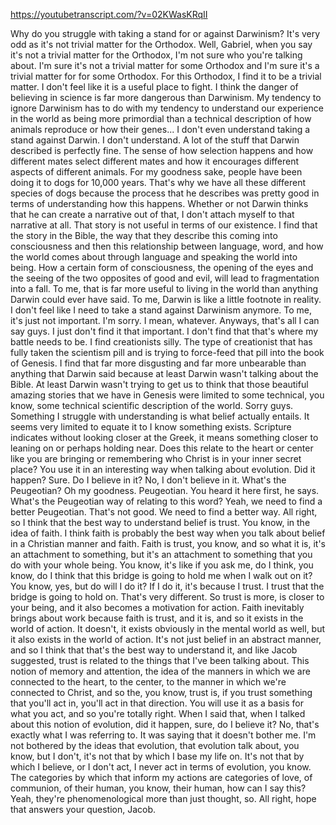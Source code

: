 https://youtubetranscript.com/?v=02KWasKRqII

 Why do you struggle with taking a stand for or against Darwinism? It's very odd as it's not trivial matter for the Orthodox. Well, Gabriel, when you say it's not a trivial matter for the Orthodox, I'm not sure who you're talking about. I'm sure it's not a trivial matter for some Orthodox and I'm sure it's a trivial matter for for some Orthodox. For this Orthodox, I find it to be a trivial matter. I don't feel like it is a useful place to fight. I think the danger of believing in science is far more dangerous than Darwinism. My tendency to ignore Darwinism has to do with my tendency to understand our experience in the world as being more primordial than a technical description of how animals reproduce or how their genes... I don't even understand taking a stand against Darwin. I don't understand. A lot of the stuff that Darwin described is perfectly fine. The sense of how selection happens and how different mates select different mates and how it encourages different aspects of different animals. For my goodness sake, people have been doing it to dogs for 10,000 years. That's why we have all these different species of dogs because the process that he describes was pretty good in terms of understanding how this happens. Whether or not Darwin thinks that he can create a narrative out of that, I don't attach myself to that narrative at all. That story is not useful in terms of our existence. I find that the story in the Bible, the way that they describe this coming into consciousness and then this relationship between language, word, and how the world comes about through language and speaking the world into being. How a certain form of consciousness, the opening of the eyes and the seeing of the two opposites of good and evil, will lead to fragmentation into a fall. To me, that is far more useful to living in the world than anything Darwin could ever have said. To me, Darwin is like a little footnote in reality. I don't feel like I need to take a stand against Darwinism anymore. To me, it's just not important. I'm sorry. I mean, whatever. Anyways, that's all I can say guys. I just don't find it that important. I don't find that that's where my battle needs to be. I find creationists silly. The type of creationist that has fully taken the scientism pill and is trying to force-feed that pill into the book of Genesis. I find that far more disgusting and far more unbearable than anything that Darwin said because at least Darwin wasn't talking about the Bible. At least Darwin wasn't trying to get us to think that those beautiful amazing stories that we have in Genesis were limited to some technical, you know, some technical scientific description of the world. Sorry guys. Something I struggle with understanding is what belief actually entails. It seems very limited to equate it to I know something exists. Scripture indicates without looking closer at the Greek, it means something closer to leaning on or perhaps holding near. Does this relate to the heart or center like you are bringing or remembering who Christ is in your inner secret place? You use it in an interesting way when talking about evolution. Did it happen? Sure. Do I believe in it? No, I don't believe in it. What's the Peugeotian? Oh my goodness. Peugeotian. You heard it here first, he says. What's the Peugeotian way of relating to this word? Yeah, we need to find a better Peugeotian. That's not good. We need to find a better way. All right, so I think that the best way to understand belief is trust. You know, in the idea of faith. I think faith is probably the best way when you talk about belief in a Christian manner and faith. Faith is trust, you know, and so what it is, it's an attachment to something, but it's an attachment to something that you do with your whole being. You know, it's like if you ask me, do I think, you know, do I think that this bridge is going to hold me when I walk out on it? You know, yes, but do will I do it? If I do it, it's because I trust. I trust that the bridge is going to hold on. That's very different. So trust is more, is closer to your being, and it also becomes a motivation for action. Faith inevitably brings about work because faith is trust, and it is, and so it exists in the world of action. It doesn't, it exists obviously in the mental world as well, but it also exists in the world of action. It's not just belief in an abstract manner, and so I think that that's the best way to understand it, and like Jacob suggested, trust is related to the things that I've been talking about. This notion of memory and attention, the idea of the manners in which we are connected to the heart, to the center, to the manner in which we're connected to Christ, and so the, you know, trust is, if you trust something that you'll act in, you'll act in that direction. You will use it as a basis for what you act, and so you're totally right. When I said that, when I talked about this notion of evolution, did it happen, sure, do I believe it? No, that's exactly what I was referring to. It was saying that it doesn't bother me. I'm not bothered by the ideas that evolution, that evolution talk about, you know, but I don't, it's not that by which I base my life on. It's not that by which I believe, or I don't act, I never act in terms of evolution, you know. The categories by which that inform my actions are categories of love, of communion, of their human, you know, their human, how can I say this? Yeah, they're phenomenological more than just thought, so. All right, hope that answers your question, Jacob.
